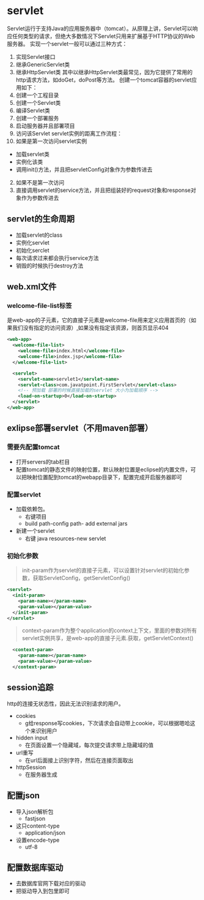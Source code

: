 # servlet

Servlet运行于支持Java的应用服务器中（tomcat）。从原理上讲，Servlet可以响应任何类型的请求，但绝大多数情况下Servlet只用来扩展基于HTTP协议的Web服务器。
实现一个servlet一般可以通过三种方式：
1. 实现Servlet接口
1. 继承GenericServlet类
1. 继承HttpServlet类
其中以继承HttpServlet类最常见，因为它提供了常用的http请求方法，如doGet，doPost等方法。
创建一个tomcat容器的servlet应用如下：
1. 创建一个工程目录
1. 创建一个Servlet类
1. 编译Servlet类
1. 创建一个部署服务
1. 启动服务器并且部署项目
1. 访问该Servlet
servlet实例的距离工作流程：
1. 如果是第一次访问servlet实例
  + 加载servlet类
  + 实例化该类
  + 调用init()方法，并且把servletConfig对象作为参数传进去
2. 如果不是第一次访问
  1. 直接调用servlet的service方法，并且把组装好的request对象和response对象作为参数传进去

## servlet的生命周期

+ 加载servlet的class
+ 实例化servlet
+ 初始化serclet
+ 每次请求过来都会执行service方法
+ 销毁的时候执行destroy方法

## web.xml文件

### welcome-file-list标签

是web-app的子元素，它的直接子元素是welcome-file用来定义应用首页的（如果我们没有指定的访问资源）,如果没有指定该资源，则首页显示404
```xml
<web-app>
  <welcome-file-list>
    <welcome-file>index.html</welcome-file>
    <welcome-file>index.jsp</welcome-file>
  </welcome-file-list>

  <servlet>  
    <servlet-name>servlet1</servlet-name>  
    <servlet-class>com.javatpoint.FirstServlet</servlet-class>  
    <!-- 预加载 部署的时候直接加载的servlet 大小为加载顺序 -->
    <load-on-startup>0</load-on-startup>  
  </servlet> 
</web-app>

```

## exlipse部署servlet（不用maven部署）

### 需要先配置tomcat

+ 打开servers的tab栏目
+ 配置tomcat的静态文件的映射位置，默认映射位置是eclipse的内置文件，可以把映射位置配到tomcat的webapp目录下，配置完成开启服务器即可

### 配置servlet

+ 加载依赖包。
  + 右键项目
  + build path-config path- add external jars
+ 新建一个servlet
  + 右键 java resources-new servlet

### 初始化参数

> init-param作为servlet的直接子元素，可以设置针对servlet的初始化参数，获取ServletConfig，getServletConfig()
```xml
<servlet>
  <init-param>
    <param-name></param-name>
    <param-value></param-value>
  </init-param>
</servlet>
```

> context-param作为整个application的context上下文，里面的参数对所有servlet实例共享，是web-app的直接子元素.获取，getServletContext()
```xml
  <context-param>
    <param-name></param-name>
    <param-value></param-value>
  </context-param>
```

## session追踪

http的连接无状态性，因此无法识别请求的用户。
+ cookies
  + g给response写cookies，下次请求会自动带上cookie，可以根据嗯哈这个来识别用户
+ hidden input
  + 在页面设置一个隐藏域，每次提交请求带上隐藏域的值
+ url重写 
  + 在url后面接上识别字符，然后在连接页面取出
+ httpSession
  + 在服务器生成

## 配置json

+ 导入json解析包
  + fastjson 
+ 这只content-type 
  + application/json
+ 设置encode-type
  + utf-8

## 配置数据库驱动

+ 去数据库官网下载对应的驱动
+ 把驱动导入到包里即可